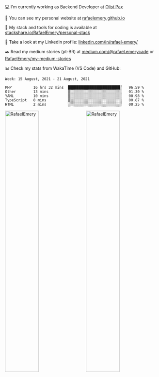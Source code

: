 <!--![Profile views](https://gpvc.arturio.dev/RafaelEmery)-->
  
 :computer: I'm currently working as Backend Developer at [Olist Pax](https://olistpax.com.br/)
 
 :rocket:  You can see my personal website at [rafaelemery.github.io](https://rafaelemery.github.io)
 
 :hammer: My stack and tools for coding is available at [stackshare.io/RafaelEmery/personal-stack](https://stackshare.io/RafaelEmery/personal-stack)
 
 :busts_in_silhouette:  Take a look at my LinkedIn profile: [linkedin.com/in/rafael-emery/](https://www.linkedin.com/in/rafael-emery/)
 
 :black_nib: Read my medium stories (pt-BR) at [medium.com/@rafael.emerycade](https://medium.com/@rafael.emerycade) or [RafaelEmery/my-medium-stories](https://github.com/RafaelEmery/my-medium-stories)
 
 :bar_chart: Check my stats from WakaTime (VS Code) and GitHub:

<!--START_SECTION:waka-->
```text
Week: 15 August, 2021 - 21 August, 2021

PHP          16 hrs 32 mins  ████████████████████████░   96.59 % 
Other        13 mins         ▒░░░░░░░░░░░░░░░░░░░░░░░░   01.30 % 
YAML         10 mins         ▒░░░░░░░░░░░░░░░░░░░░░░░░   00.98 % 
TypeScript   8 mins          ▒░░░░░░░░░░░░░░░░░░░░░░░░   00.87 % 
HTML         2 mins          ░░░░░░░░░░░░░░░░░░░░░░░░░   00.25 % 
```
<!--END_SECTION:waka-->

<!-- [![RafaelEmery's github stats](https://github-readme-stats.vercel.app/api?username=RafaelEmery&show_icons=true&count_private=true&hide=prs)](https://github.com/anuraghazra/github-readme-stats) -->

<p width="100%">
<img width="47%" align="left" src="https://github-readme-stats.vercel.app/api?username=RafaelEmery&show_icons=true&count_private=true&hide=prs" alt="RafaelEmery" />
<img width="47%" align="right" src="https://github-readme-stats.vercel.app/api/top-langs/?username=RafaelEmery&layout=compact&hide=html,jupyter%20notebook,css" alt="RafaelEmery" />
</p>
